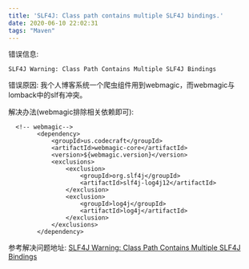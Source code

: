 ```yaml
---
title: 'SLF4J: Class path contains multiple SLF4J bindings.'
date: 2020-06-10 22:02:31
tags: "Maven"
---
```


错误信息:
```
SLF4J Warning: Class Path Contains Multiple SLF4J Bindings

```
<!--more-->
错误原因:
我个人博客系统一个爬虫组件用到webmagic，而webmagic与lomback中的slf有冲突。

解决办法(webmagic排除相关依赖即可):
```
  <!-- webmagic-->
        <dependency>
            <groupId>us.codecraft</groupId>
            <artifactId>webmagic-core</artifactId>
            <version>${webmagic.version}</version>
            <exclusions>
                <exclusion>
                    <groupId>org.slf4j</groupId>
                    <artifactId>slf4j-log4j12</artifactId>
                </exclusion>
                <exclusion>
                    <groupId>log4j</groupId>
                    <artifactId>log4j</artifactId>
                </exclusion>
            </exclusions>
        </dependency>

```

参考解决问题地址:
[SLF4J Warning: Class Path Contains Multiple SLF4J Bindings](https://www.baeldung.com/slf4j-classpath-multiple-bindings)
